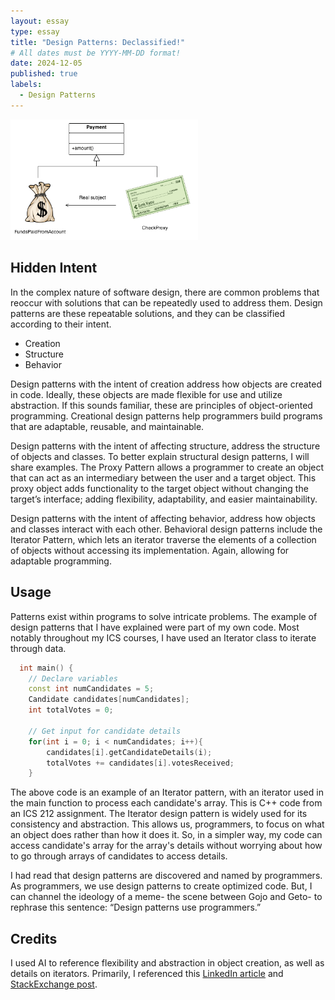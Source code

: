 ```yaml
---
layout: essay
type: essay
title: "Design Patterns: Declassified!"
# All dates must be YYYY-MM-DD format!
date: 2024-12-05
published: true
labels:
  - Design Patterns
---
```


<img width="300px" class="rounded float-start pe-4" src="../img/design-patterns/proxy_example.png">

## Hidden Intent

In the complex nature of software design, there are common problems that reoccur with solutions that can be repeatedly used to address them. Design patterns are these repeatable solutions, and they can be classified according to their intent.

* Creation
* Structure
* Behavior

Design patterns with the intent of creation address how objects are created in code. Ideally, these objects are made flexible for use and utilize abstraction. If this sounds familiar, these are principles of object-oriented programming. Creational design patterns help programmers build programs that are adaptable, reusable, and maintainable.

Design patterns with the intent of affecting structure, address the structure of objects and classes. To better explain structural design patterns, I will share examples. The Proxy Pattern allows a programmer to create an object that can act as an intermediary between the user and a target object. This proxy object adds functionality to the target object without changing the target’s interface; adding flexibility, adaptability, and easier maintainability.

Design patterns with the intent of affecting behavior, address how objects and classes interact with each other. Behavioral design patterns include the Iterator Pattern, which lets an iterator traverse the elements of a collection of objects without accessing its implementation. Again, allowing for adaptable programming.

## Usage

Patterns exist within programs to solve intricate problems. The example of design patterns that I have explained were part of my own code. Most notably throughout my ICS courses, I have used an Iterator class to iterate through data.

```cpp
  int main() {
    // Declare variables
    const int numCandidates = 5;
    Candidate candidates[numCandidates];
    int totalVotes = 0;

    // Get input for candidate details
    for(int i = 0; i < numCandidates; i++){
        candidates[i].getCandidateDetails(i);
        totalVotes += candidates[i].votesReceived;
    }
```

The above code is an example of an Iterator pattern, with an iterator used in the main function to process each candidate's array. This is C++ code from an ICS 212 assignment. The Iterator design pattern is widely used for its consistency and abstraction. This allows us, programmers, to focus on what an object does rather than how it does it. So, in a simpler way, my code can access candidate's array for the array's details without worrying about how to go through arrays of candidates to access details.

I had read that design patterns are discovered and named by programmers. As programmers, we use design patterns to create optimized code. But, I can channel the ideology of a meme- the scene between Gojo and Geto- to rephrase this sentence: “Design patterns use programmers.”

## Credits

I used AI to reference flexibility and abstraction in object creation, as well as details on iterators. Primarily, I referenced this [LinkedIn article](https://www.linkedin.com/pulse/7-design-patterns-you-should-know-hayk-simonyan/) and [StackExchange post](https://softwareengineering.stackexchange.com/questions/141854/design-patterns-do-you-use-them).
